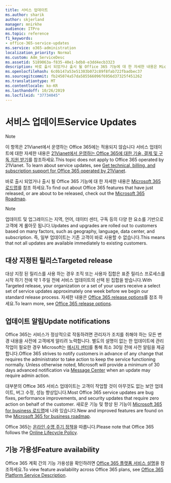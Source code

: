 ```yaml
---
title: 서비스 업데이트
ms.author: sharik
author: skjerland
manager: mnirkhe
audience: ITPro
ms.topic: reference
f1_keywords:
- office-365-service-updates
ms.service: o365-administration
localization_priority: Normal
ms.custom: Adm_ServiceDesc
ms.assetid: 5189063a-f835-40e1-bdb8-e3dd4ecb3323
description: 바로 출시 되었거나 출시 될 Office 365 기능에 대 한 자세한 내용은 Microsoft 365 로드맵를 참조 하세요.
ms.openlocfilehash: 6c0b147a53e51303b072c89f8fab722fbadbec37
ms.sourcegitcommit: fb245074a57da585566096f6956d37325f451262
ms.translationtype: MT
ms.contentlocale: ko-KR
ms.lasthandoff: 10/26/2019
ms.locfileid: "37734045"
---
```

# <a name="service-updates"></a><span data-ttu-id="d6790-103">서비스 업데이트</span><span class="sxs-lookup"><span data-stu-id="d6790-103">Service Updates</span></span>

> [!NOTE]
> <span data-ttu-id="d6790-p101">이 항목은 21Vianet에서 운영하는 Office 365에는 적용되지 않습니다 서비스 업데이트에 대한 자세한 내용은 [21Vianet에서 운영하는 Office 365에 대한 기술, 결제 및 구독 지원 받기](https://go.microsoft.com/fwlink/?LinkID=733350&amp;clcid=0x409)를 참조하세요.</span><span class="sxs-lookup"><span data-stu-id="d6790-p101">This topic does not apply to Office 365 operated by 21Vianet. To learn about service updates, see [Get technical, billing, and subscription support for Office 365 operated by 21Vianet](https://go.microsoft.com/fwlink/?LinkID=733350&amp;clcid=0x409).</span></span> 
  
<span data-ttu-id="d6790-106">바로 출시 되었거나 출시 될 Office 365 기능에 대 한 자세한 내용은 [Microsoft 365 로드맵](https://go.microsoft.com/fwlink/?LinkId=509914)를 참조 하세요.</span><span class="sxs-lookup"><span data-stu-id="d6790-106">To find out about Office 365 features that have just released, or are about to be released, check out the [Microsoft 365 Roadmap](https://go.microsoft.com/fwlink/?LinkId=509914).</span></span>
  
> [!NOTE]
> <span data-ttu-id="d6790-107">업데이트 및 업그레이드는 지역, 언어, 데이터 센터, 구독 등의 다양 한 요소를 기반으로 고객에 게 롤아웃 됩니다.</span><span class="sxs-lookup"><span data-stu-id="d6790-107">Updates and upgrades are rolled out to customers based on many factors, such as geography, language, data center, and subscription.</span></span> <span data-ttu-id="d6790-108">즉, 일부 업데이트는 기존 고객이 바로 사용할 수 없습니다.</span><span class="sxs-lookup"><span data-stu-id="d6790-108">This means that not all updates are available immediately to existing customers.</span></span> 
  
## <a name="targeted-release"></a><span data-ttu-id="d6790-109">대상 지정된 릴리스</span><span class="sxs-lookup"><span data-stu-id="d6790-109">Targeted release</span></span>

<span data-ttu-id="d6790-110">대상 지정 된 릴리스를 사용 하는 경우 조직 또는 사용자 집합은 표준 릴리스 프로세스를 시작 하기 전에 약 1 주일 전에 서비스 업데이트의 선택 된 집합을 받습니다.</span><span class="sxs-lookup"><span data-stu-id="d6790-110">With Targeted release, your organization or a set of your users receive a select set of service updates approximately one week before we begin our standard release process.</span></span> <span data-ttu-id="d6790-111">자세한 내용은 [Office 365 release options](https://docs.microsoft.com/office365/admin/manage/release-options-in-office-365?view=o365-worldwide)를 참조 하세요.</span><span class="sxs-lookup"><span data-stu-id="d6790-111">To learn more, see [Office 365 release options](https://docs.microsoft.com/office365/admin/manage/release-options-in-office-365?view=o365-worldwide).</span></span> 
  
## <a name="update-notifications"></a><span data-ttu-id="d6790-112">업데이트 알림</span><span class="sxs-lookup"><span data-stu-id="d6790-112">Update notifications</span></span>

<span data-ttu-id="d6790-p104">Office 365는 서비스가 정상적으로 작동하려면 관리자가 조치를 취해야 하는 모든 변경 내용을 사전에 고객에게 알리려 노력합니다. 별도의 설명이 없는 한 업데이트에 관리 작업이 필요한 경우 Microsoft는 [메시지 센터](https://docs.microsoft.com/office365/admin/manage/message-center?view=o365-worldwide)를 통해 최소 30일 전에 사전 알림을 제공합니다.</span><span class="sxs-lookup"><span data-stu-id="d6790-p104">Office 365 strives to notify customers in advance of any change that requires the administrator to take action to keep the service functioning normally. Unless otherwise noted, Microsoft will provide a minimum of 30 days advanced notification via [Message Center](https://docs.microsoft.com/office365/admin/manage/message-center?view=o365-worldwide) when an update may require admin action.</span></span> 
  
<span data-ttu-id="d6790-115">대부분의 Office 365 서비스 업데이트는 고객이 작업할 것이 아무것도 없는 보안 업데이트, 버그 수정, 성능 향상입니다.</span><span class="sxs-lookup"><span data-stu-id="d6790-115">Most Office 365 service updates are bug fixes, performance improvements, and security updates that require zero action on behalf of the customer.</span></span> <span data-ttu-id="d6790-116">새로운 기능 및 향상 된 기능이 [Microsoft 365 for business 로드맵](https://roadmap.office.com/)에 나와 있습니다.</span><span class="sxs-lookup"><span data-stu-id="d6790-116">New and improved features are found on the [Microsoft 365 for business roadmap](https://roadmap.office.com/).</span></span>
  
<span data-ttu-id="d6790-117">Office 365는 [온라인 수명 주기 정책](https://support.microsoft.com/lifecycle#gp/osslpolicy)을 따릅니다.</span><span class="sxs-lookup"><span data-stu-id="d6790-117">Please note that Office 365 follows the [Online Lifecycle Policy](https://support.microsoft.com/lifecycle#gp/osslpolicy).</span></span>
  
## <a name="feature-availability"></a><span data-ttu-id="d6790-118">기능 가용성</span><span class="sxs-lookup"><span data-stu-id="d6790-118">Feature availability</span></span>

<span data-ttu-id="d6790-119">Office 365 계획 간의 기능 가용성을 확인하려면 [Office 365 플랫폼 서비스 설명](office-365-platform-service-description.md)을 참조하세요.</span><span class="sxs-lookup"><span data-stu-id="d6790-119">To view feature availability across Office 365 plans, see [Office 365 Platform Service Description](office-365-platform-service-description.md).</span></span>
  

